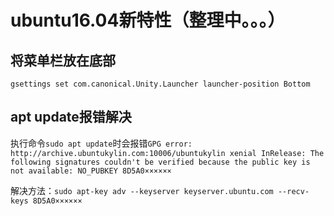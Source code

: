 # ubuntu16.04新特性（整理中。。。）

## 将菜单栏放在底部

`gsettings set com.canonical.Unity.Launcher launcher-position Bottom`

## apt update报错解决

执行命令`sudo apt update`时会报错`GPG error: http://archive.ubuntukylin.com:10006/ubuntukylin xenial InRelease: The following signatures couldn't be verified because the public key is not available: NO_PUBKEY 8D5A0××××××`<br>

解决方法：`sudo apt-key adv --keyserver keyserver.ubuntu.com --recv-keys 8D5A0××××××`
